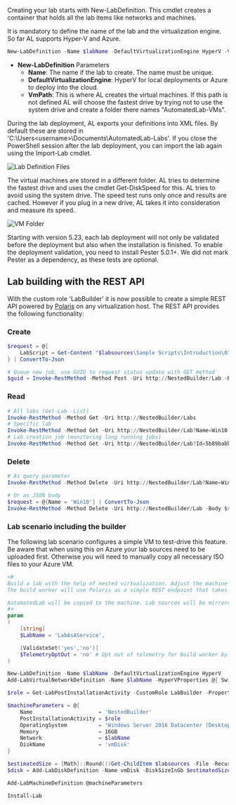 Creating your lab starts with New-LabDefinition. This cmdlet creates a container that holds all the lab items like networks and machines.

It is mandatory to define the name of the lab and the virtualization engine. So far AL supports Hyper-V and Azure.

``` powershell
New-LabDefinition -Name $labName -DefaultVirtualizationEngine HyperV -VmPath D:\AutomatedLab-VMs
```

- **New-LabDefinition** Parameters
  - **Name**: The name if the lab to create. The name must be unique.
  - **DefaultVirtualizationEngine**: HyperV for local deployments or Azure to deploy into the cloud.
  - **VmPath**: This is where AL creates the virtual machines. If this path is not defined AL will choose the fastest drive by trying not to use the system drive and create a folder there names "AutomatedLab-VMs".

During the lab deployment, AL exports your definitions into XML files. By default these are stored in 'C:\Users\<username>\Documents\AutomatedLab-Labs'. If you close the PowerShell session after the lab deployment, you can import the lab again using the Import-Lab cmdlet.

![Lab Definition Files](https://cloud.githubusercontent.com/assets/11280760/20555110/6f12f9a8-b160-11e6-863a-bac119eac71b.png)

The virtual machines are stored in a different folder. AL tries to determine the fastest drive and uses the cmdlet Get-DiskSpeed for this. AL tries to avoid using the system drive. The speed test runs only once and results are cached. However if you plug in a new drive, AL takes it into consideration and measure its speed.

![VM Folder](https://cloud.githubusercontent.com/assets/11280760/20642671/252e839a-b415-11e6-8c80-307f7662d64a.JPG)

Starting with version 5.23, each lab deployment will not only be validated before the deployment but also
when the installation is finished. To enable the deployment validation, you need to install Pester 5.0.1+.
We did not mark Pester as a dependency, as these tests are optional.

## Lab building with the REST API

With the custom role 'LabBuilder' it is now possible to create a simple REST API powered by [Polaris](https://github.com/PowerShell/Polaris) on any virtualization host. The REST API provides the following functionality:

### Create

```powershell
$request = @{
    LabScript = Get-Content "$labsources\Sample Scripts\Introduction\01 Single Win10 Client.ps1" -Raw
} | ConvertTo-Json

# Queue new job, use GUID to request status update with GET method
$guid = Invoke-RestMethod -Method Post -Uri http://NestedBuilder/Lab -Body $request -ContentType application/json
```

### Read

```powershell
# All labs (Get-Lab -List)
Invoke-RestMethod -Method Get -Uri http://NestedBuilder/Labs
# Specific lab
Invoke-RestMethod -Method Get -Uri http://NestedBuilder/Lab?Name=Win10
# Lab creation job (monitoring long running jobs)
Invoke-RestMethod -Method Get -Uri http://NestedBuilder/Lab?Id=5b89babb-7402-4a7a-9c16-86e1d52613fa
```

### Delete

```powershell
# As query parameter
Invoke-RestMethod -Method Delete -Uri http://NestedBuilder/Lab?Name=Win10

# Or as JSON body
$request = @{Name = 'Win10'} | ConvertTo-Json
Invoke-RestMethod -Method Delete -Uri http://NestedBuilder/Lab -Body $request -ContentType application/json
```

### Lab scenario including the builder

The following lab scenario configures a simple VM to test-drive this feature. Be aware that when using this on Azure your lab sources need to be uploaded first. Otherwise you will need to manually copy all necessary ISO files to your Azure VM.

```powershell
<#
Build a lab with the help of nested virtualization. Adjust the machine memory if necessary.
The build worker will use Polaris as a simple REST endpoint that takes your lab data to deploy.

AutomatedLab will be copied to the machine. Lab sources will be mirrored to the machine as well, so that lab deployments can start immediately
#>
param
(
    [string]
    $LabName = 'LabAsAService',

    [ValidateSet('yes','no')]
    $TelemetryOptOut = 'no' # Opt out of telemetry for build worker by saying yes here
)

New-LabDefinition -Name $labName -DefaultVirtualizationEngine HyperV
Add-LabVirtualNetworkDefinition -Name $labName -HyperVProperties @{ SwitchType = 'External'; AdapterName = 'Ethernet' }

$role = Get-LabPostInstallationActivity -CustomRole LabBuilder -Properties @{TelemetryOptOut = $TelemetryOptOut}

$machineParameters = @{
    Name                     = 'NestedBuilder'
    PostInstallationActivity = $role
    OperatingSystem          = 'Windows Server 2016 Datacenter (Desktop Experience)'
    Memory                   = 16GB
    Network                  = $labName
    DiskName                 = 'vmDisk'
}

$estimatedSize = [Math]::Round(((Get-ChildItem $labsources -File -Recurse | Measure-Object -Property Length -Sum).Sum / 1GB + 20), 0)
$disk = Add-LabDiskDefinition -Name vmDisk -DiskSizeInGb $estimatedSize -PassThru

Add-LabMachineDefinition @machineParameters

Install-Lab
```